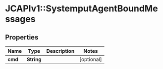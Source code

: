 # JCAPIv1::SystemputAgentBoundMessages

## Properties
Name | Type | Description | Notes
------------ | ------------- | ------------- | -------------
**cmd** | **String** |  | [optional] 


